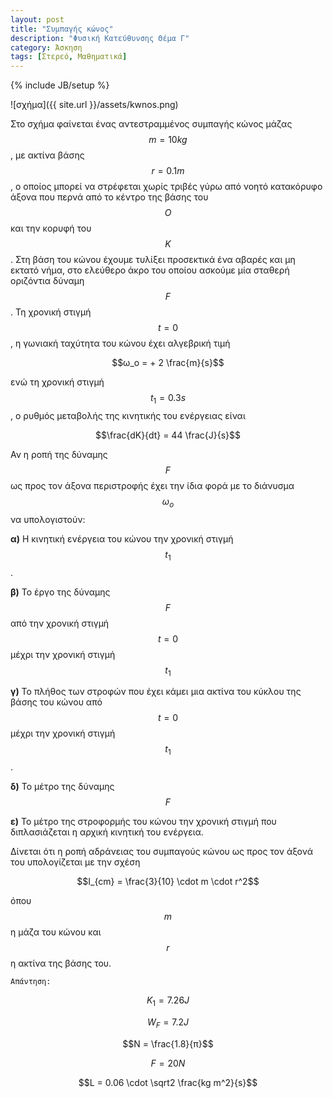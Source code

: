 ```yaml
---
layout: post
title: "Συμπαγής κώνος"
description: "Φυσική Κατεύθυνσης Θέμα Γ"
category: Άσκηση
tags: [Στερεό, Μαθηματικά]
---
```

{% include JB/setup %}


![σχήμα]({{ site.url }}/assets/kwnos.png) 


Στο σχήμα φαίνεται ένας αντεστραμμένος συμπαγής κώνος μάζας $$m = 10kg$$, με ακτίνα βάσης $$r = 0.1m$$, o οποίος μπορεί να στρέφεται χωρίς τριβές γύρω από νοητό κατακόρυφο άξονα που περνά από το κέντρο της βάσης του $$Ο$$ και την κορυφή του $$Κ$$. Στη βάση του κώνου έχουμε τυλίξει προσεκτικά ένα αβαρές και μη εκτατό νήμα, στο ελεύθερο άκρο του οποίου ασκούμε μία σταθερή οριζόντια δύναμη $$F$$. Τη χρονική στιγμή $$t=0$$, η γωνιακή ταχύτητα του κώνου έχει αλγεβρική τιμή 

$$ω_ο = + 2 \frac{m}{s}$$

ενώ τη χρονική στιγμή $$t_1 = 0.3s$$, ο ρυθμός μεταβολής της κινητικής του ενέργειας είναι 

$$\frac{dK}{dt} = 44 \frac{J}{s}$$

Αν η ροπή της δύναμης $$F$$ ως προς τον άξονα περιστροφής έχει την ίδια φορά με το διάνυσμα $$ω_ο$$ να υπολογιστούν:


**α)** Η κινητική ενέργεια του κώνου την χρονική στιγμή $$t_1$$.

**β)** Το έργο της δύναμης $$F$$ από την χρονική στιγμή $$t=0$$ μέχρι την χρονική στιγμή $$t_1$$

**γ)** Το πλήθος των στροφών που έχει κάμει μια ακτίνα του κύκλου της βάσης του κώνου από $$t = 0$$ μέχρι την χρονική στιγμή $$t_1$$.

**δ)** Το μέτρο της δύναμης $$F$$

**ε)** Το μέτρο της στροφορμής του κώνου την χρονική στιγμή που διπλασιάζεται η αρχική κινητική του ενέργεια. 

Δίνεται ότι η ροπή αδράνειας του συμπαγούς κώνου ως προς τον άξονά του υπολογίζεται με την σχέση

$$I_{cm} = \frac{3}{10} \cdot m \cdot r^2$$

όπου $$m$$ η μάζα του κώνου και $$r$$ η ακτίνα της βάσης του.


`Απάντηση:`


$$Κ_1 = 7.26J$$

$$W_F = 7.2J$$

$$Ν = \frac{1.8}{π}$$

$$F = 20N$$

$$L = 0.06 \cdot \sqrt2 \frac{kg m^2}{s}$$